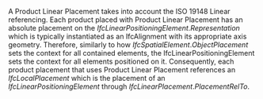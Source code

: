 A Product Linear Placement takes into account the ISO 19148 Linear referencing. Each product placed with Product Linear Placement has an absolute placement on the _IfcLinearPositioningElement_._Representation_ which is typically instantiated as an IfcAlignment with its appropriate axis geometry. Therefore, similarly to how _IfcSpatialElement_._ObjectPlacement_ sets the context for all contained elements, the IfcLinearPositioningElement sets the context for all elements positioned on it. Consequently, each product placement that uses Product Linear Placement references an _IfcLocalPlacement_ which is the placement of an _IfcLinearPositioningElement_ through _IfcLinearPlacement_._PlacementRelTo_.
